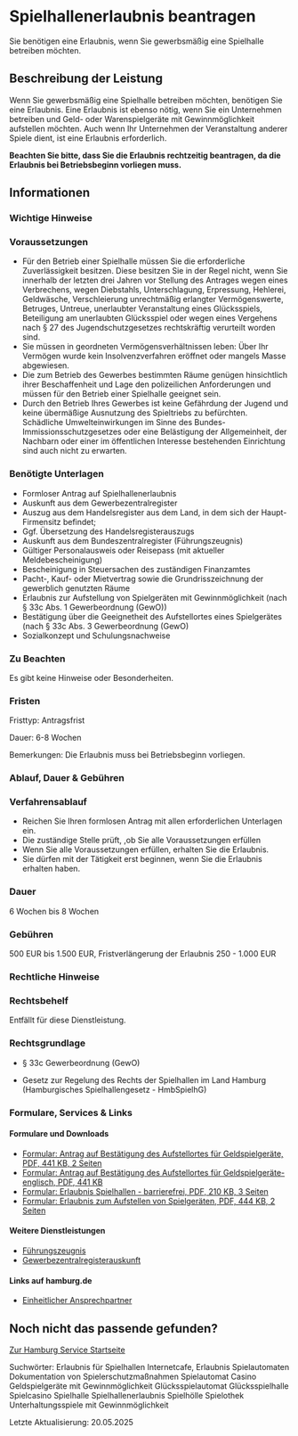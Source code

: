 




Spielhallenerlaubnis beantragen
===============================

Sie benötigen eine Erlaubnis, wenn Sie gewerbsmäßig eine Spielhalle betreiben möchten.

Beschreibung der Leistung
-------------------------

Wenn Sie gewerbsmäßig eine Spielhalle betreiben möchten, benötigen Sie eine Erlaubnis. Eine Erlaubnis ist ebenso nötig, wenn Sie ein Unternehmen betreiben und Geld- oder Warenspielgeräte mit Gewinnmöglichkeit aufstellen möchten. Auch wenn Ihr Unternehmen der Veranstaltung anderer Spiele dient, ist eine Erlaubnis erforderlich.
  
  
**Beachten Sie bitte, dass Sie die Erlaubnis rechtzeitig beantragen, da die Erlaubnis bei Betriebsbeginn vorliegen muss.**

Informationen
-------------

### Wichtige Hinweise

### Voraussetzungen

* Für den Betrieb einer Spielhalle müssen Sie die erforderliche Zuverlässigkeit besitzen. Diese besitzen Sie in der Regel nicht, wenn Sie innerhalb der letzten drei Jahren vor Stellung des Antrages wegen eines Verbrechens, wegen Diebstahls, Unterschlagung, Erpressung, Hehlerei, Geldwäsche, Verschleierung unrechtmäßig erlangter Vermögenswerte, Betruges, Untreue, unerlaubter Veranstaltung eines Glücksspiels, Beteiligung am unerlaubten Glücksspiel oder wegen eines Vergehens nach § 27 des Jugendschutzgesetzes rechtskräftig verurteilt worden sind.
* Sie müssen in geordneten Vermögensverhältnissen leben: Über Ihr Vermögen wurde kein Insolvenzverfahren eröffnet oder mangels Masse abgewiesen.
* Die zum Betrieb des Gewerbes bestimmten Räume genügen hinsichtlich ihrer Beschaffenheit und Lage den polizeilichen Anforderungen und müssen für den Betrieb einer Spielhalle geeignet sein.
* Durch den Betrieb Ihres Gewerbes ist keine Gefährdung der Jugend und keine übermäßige Ausnutzung des Spieltriebs zu befürchten. Schädliche Umwelteinwirkungen im Sinne des Bundes-Immissionsschutzgesetzes oder eine Belästigung der Allgemeinheit, der Nachbarn oder einer im öffentlichen Interesse bestehenden Einrichtung sind auch nicht zu erwarten.

### Benötigte Unterlagen

* Formloser Antrag auf Spielhallenerlaubnis
* Auskunft aus dem Gewerbezentralregister
* Auszug aus dem Handelsregister aus dem Land, in dem sich der Haupt-Firmensitz befindet;
* Ggf. Übersetzung des Handelsregisterauszugs
* Auskunft aus dem Bundeszentralregister (Führungszeugnis)
* Gültiger Personalausweis oder Reisepass (mit aktueller Meldebescheinigung)
* Bescheinigung in Steuersachen des zuständigen Finanzamtes
* Pacht-, Kauf- oder Mietvertrag sowie die Grundrisszeichnung der gewerblich genutzten Räume
* Erlaubnis zur Aufstellung von Spielgeräten mit Gewinnmöglichkeit (nach § 33c Abs. 1 Gewerbeordnung (GewO))
* Bestätigung über die Geeignetheit des Aufstellortes eines Spielgerätes (nach § 33c Abs. 3 Gewerbeordnung (GewO)
* Sozialkonzept und Schulungsnachweise

### Zu Beachten

Es gibt keine Hinweise oder Besonderheiten.

### Fristen

Fristtyp: Antragsfrist  
  
Dauer: 6-8 Wochen  
  
Bemerkungen: Die Erlaubnis muss bei Betriebsbeginn vorliegen.

### Ablauf, Dauer & Gebühren

### Verfahrensablauf

* Reichen Sie Ihren formlosen Antrag mit allen erforderlichen Unterlagen ein.
* Die zuständige Stelle prüft, ,ob Sie alle Voraussetzungen erfüllen
* Wenn Sie alle Voraussetzungen erfüllen, erhalten Sie die Erlaubnis.
* Sie dürfen mit der Tätigkeit erst beginnen, wenn Sie die Erlaubnis erhalten haben.

### Dauer

6 Wochen bis 8 Wochen

### Gebühren

500 EUR bis 1.500 EUR, Fristverlängerung der Erlaubnis 250 - 1.000 EUR

### Rechtliche Hinweise

### Rechtsbehelf

Entfällt für diese Dienstleistung.

### Rechtsgrundlage

  
* § 33c Gewerbeordnung (GewO)
  
* Gesetz zur Regelung des Rechts der Spielhallen im Land Hamburg (Hamburgisches Spielhallengesetz - HmbSpielhG)

### Formulare, Services & Links

#### Formulare und Downloads

* [Formular: Antrag auf Bestätigung des Aufstellortes für Geldspielgeräte, PDF, 441 KB, 2 Seiten](https://fhh1.hamburg.de/Dibis/form/pdf/Formular-Antrag-Bestaetigung-Aufstellort-Geldspielgeraete.pdf)
* [Formular: Antrag auf Bestätigung des Aufstellortes für Geldspielgeräte-englisch, PDF, 441 KB](https://fhh1.hamburg.de/Dibis/form/pdf/Formular-Antrag-Bestaetigung-Aufstellort-Geldspielgeraete_en.pdf)
* [Formular: Erlaubnis Spielhallen - barrierefrei, PDF, 210 KB, 3 Seiten](https://fhh1.hamburg.de/Dibis/vordr/VS-76-barrierefrei.pdf)
* [Formular: Erlaubnis zum Aufstellen von Spielgeräten, PDF, 444 KB, 2 Seiten](https://fhh1.hamburg.de/Dibis/form/pdf/W1088.pdf)

#### Weitere Dienstleistungen

* [Führungszeugnis](https://www.hamburg.de/service/suche/?query=fuehrungszeugnis)
* [Gewerbezentralregisterauskunft](https://www.hamburg.de/service/suche/?query=gewerbezentralregisterauskunft)

#### Links auf hamburg.de

* [Einheitlicher Ansprechpartner](https://www.hamburg.de/politik-und-verwaltung/behoerden/bwi/services/einheitlicher-ansprechpartner)

Noch nicht das passende gefunden?
---------------------------------

 [Zur Hamburg Service Startseite](/service/)

Suchwörter: Erlaubnis für Spielhallen Internetcafe, Erlaubnis Spielautomaten Dokumentation von Spielerschutzmaßnahmen Spielautomat Casino Geldspielgeräte mit Gewinnmöglichkeit Glücksspielautomat Glücksspielhalle Spielcasino Spielhalle Spielhallenerlaubnis Spielhölle Spielothek Unterhaltungsspiele mit Gewinnmöglichkeit

Letzte Aktualisierung: 20.05.2025

